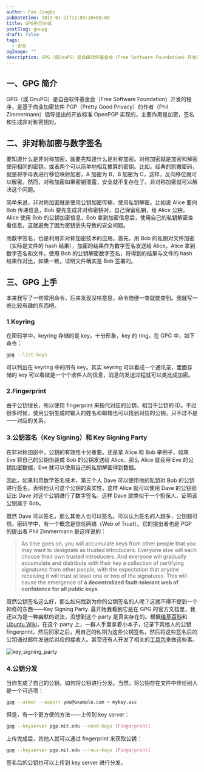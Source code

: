 ```yaml
---
author: Fan Jingbo
pubDatetime: 2019-01-21T11:09:10+08:00
title: GPG牛刀小试
postSlug: gnupg
draft: false
tags:
  - 安全
ogImage: ""
description: GPG（或GnuPG）是自由软件基金会（Free Software Foundation）开发的程序，是基于商业加密软件PGP（Pretty Good Privacy）的作者（Phil Zimmermann）倡导提出的开放标准OpenPGP实现的，主要作用是加密，签名和生成非对称密钥对。
---
```


## 一、GPG 简介

GPG（或 GnuPG）是自由软件基金会（Free Software Foundation）开发的程序，是基于商业加密软件 PGP（Pretty Good Privacy）的作者（Phil Zimmermann）倡导提出的开放标准 OpenPGP 实现的，主要作用是加密，签名和生成非对称密钥对。

## 二、非对称加密与数字签名

要知道什么是非对称加密，就要先知道什么是对称加密。对称加密就是加密和解密使用相同的密钥，或者两个可以简单地相互推算的密钥。比如，经典的凯撒密码，就是将字母表进行移位映射加密，A 加密为 B，B 加密为 C，这样，反向移位就可以解密。然而，对称加密如果密钥泄露，安全就不复存在了。非对称加密就可以解决这个问题。

简单来说，非对称加密就是使用公钥加密传输，使用私钥解密。比如说 Alice 要向 Bob 传递信息，Bob 要先生成非对称密钥对，自己保留私钥，给 Alice 公钥。Alice 使用 Bob 的公钥加密信息，Bob 拿到加密信息后，使用自己的私钥解密查看信息。这就避免了因为密钥丢失导致的安全问题。

而数字签名，也是利用非对称加密技术的应用。首先，用 Bob 的私钥对文件加密（实际是文件的 hash 结果），加密的结果作为数字签名发送给 Alice。Alice 拿到数字签名和文件，使用 Bob 的公钥解密数字签名，将得到的结果与文件的 hash 结果作对比，如果一致，证明文件确实是 Bob 签署的。

## 三、GPG 上手

本来我写了一些常用命令，后来发现没啥意思，命令随便一查就能查到。我就写一些比较有趣的东西吧。

### 1.Keyring

在密码学中，keyring 存储的是 key，十分形象，key 的 ring。在 GPG 中，如下命令：

```bash
gpg --list-keys
```

可以列出在 keyring 中的所有 key。其实 keyring 可以看成一个通讯录，里面存储的 key 可以看做是一个个收件人的信息，消息的发送过程就可以类比成加密。

### 2.Fingerprint

由于公钥很长，所以使用 fingerprint 来指代对应的公钥，相当于公钥的 ID。不过很多时候，使用公钥生成时输入的姓名和邮箱也可以找到对应的公钥，只不过不是一一对应的关系。

### 3.公钥签名（Key Signing）和 Key Signing Party

在非对称加密中，公钥的有效性十分重要。还是拿 Alice 和 Bob 举例子，如果 Eve 将自己的公钥伪装成 Bob 的公钥发送给 Alice，那么 Alice 就会用 Eve 的公钥加密数据，Eve 就可以使用自己的私钥解密得到数据。

因此，如果利用数字签名技术，第三个人 Dave 可以使用他的私钥对 Bob 的公钥进行签名，表明他认可这个公钥的真实性，这样 Alice 就可以使用 Dave 的公钥验证出 Dave 对这个公钥进行了数字签名。这样 Dave 就类似于一个担保人，证明该公钥属于 Bob。

既然 Dave 可以签名，那么其他人也可以签名。可以认为签名的人越多，公钥越可信。密码学中，有一个概念是信任网络（Web of Trust）。它的提出者也是 PGP 的提出者 Phil Zimmermann 是这样说的：

> As time goes on, you will accumulate keys from other people that you may want to designate as trusted introducers. Everyone else will each choose their own trusted introducers. And everyone will gradually accumulate and distribute with their key a collection of certifying signatures from other people, with the expectation that anyone receiving it will trust at least one or two of the signatures. This will cause the emergence of **a decentralized fault-tolerant web of confidence for all public keys**.

既然公钥签名这么好，那么如何找到为你的公钥签名的人呢？这就不得不提到一个神奇的东西——Key Signing Party. 最开始我看到它是在 GPG 的官方文档里，我还以为是一种幽默的说法，没想到这个 party 是真实存在的。根据[维基百科][1]和[Ubuntu Wiki][2]，在这个 party 上，一群人手里拿着小本子，记录下其他人的公钥 fingerprint。然后回家之后，用自己的私钥为这些公钥签名，然后将这些签名后的公钥通过邮件发送给对应的接收人。甚至还有人开发了相关的[工具包][3]来做这些事。

![key_signing_party][image-1]

### 4.公钥分发

当你生成了自己的公钥，如何将公钥进行分发。当然，将公钥存在文件中传给别人是一个可选项：

```bash
gpg --armor --export you@example.com > mykey.asc
```

但是，有一个更方便的方法——上传到 key server：

```bash
gpg --keyserver pgp.mit.edu --send-keys [Fingerprint]
```

上传完成后，其他人就可以通过 fingerprint 来获取公钥：

```bash
gpg --keyserver pgp.mit.edu --recv-keys [Fingerprint]
```

签名后的公钥也可以上传到 key server 进行分发。

[1]: https://en.wikipedia.org/wiki/Key_signing_party
[2]: https://wiki.ubuntu.com/KeySigningParty
[3]: https://tracker.debian.org/pkg/signing-party
[image-1]: /assets/key_signing_party.jpeg
